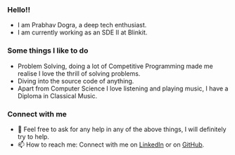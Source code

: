 ### Hello!!

* I am Prabhav Dogra, a deep tech enthusiast.
* I am currently working as an SDE II at Blinkit.

### Some things I like to do
* Problem Solving, doing a lot of Competitive Programming made me realise I love the thrill of solving problems.
* Diving into the source code of anything.
* Apart from Computer Science I love listening and playing music, I have a Diploma in Classical Music.

### Connect with me
* 💬 Feel free to ask for any help in any of the above things, I will definitely try to help.
* 📫 How to reach me: Connect with me on [LinkedIn](https://www.linkedin.com/in/prabhav-dogra/) or on [GitHub](https://github.com/prabhavdogra).
